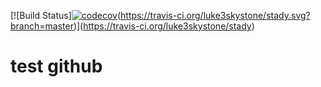 [![Build Status][![codecov](https://codecov.io/gh/luke3skystone/stady/branch/master/graph/badge.svg)](https://codecov.io/gh/luke3skystone/stady)(https://travis-ci.org/luke3skystone/stady.svg?branch=master)](https://travis-ci.org/luke3skystone/stady)
# test github
